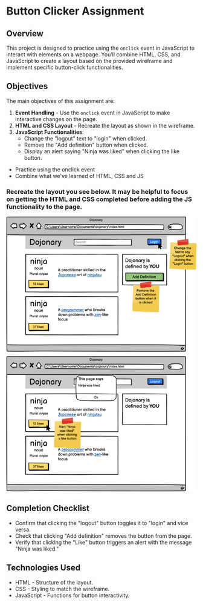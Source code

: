 # Button Clicker Assignment

## Overview

This project is designed to practice using the `onclick` event in JavaScript to interact with elements on a webpage. You’ll combine HTML, CSS, and JavaScript to create a layout based on the provided wireframe and implement specific button-click functionalities.

## Objectives

The main objectives of this assignment are:
1. **Event Handling** - Use the `onclick` event in JavaScript to make interactive changes on the page.
2. **HTML and CSS Layout** - Recreate the layout as shown in the wireframe.
3. **JavaScript Functionalities**:
   - Change the "logout" text to "login" when clicked.
   - Remove the "Add definition" button when clicked.
   - Display an alert saying "Ninja was liked" when clicking the like button.

- Practice using the onclick event
- Combine what we've learned of HTML, CSS and JS

### Recreate the layout you see below. It may be helpful to focus on getting the HTML and CSS completed before adding the JS functionality to the page.

![Button clicker](image.png)


## Completion Checklist
- Confirm that clicking the "logout" button toggles it to "login" and vice versa.
- Check that clicking "Add definition" removes the button from the page.
- Verify that clicking the "Like" button triggers an alert with the message "Ninja was liked."

## Technologies Used
- HTML - Structure of the layout.
- CSS - Styling to match the wireframe.
- JavaScript - Functions for button interactivity. 
